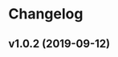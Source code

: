 # Changelog

<!--
	Placeholder for the next version:
	## __WORK IN PROGRESS__
	(at the beginning of a new line )
-->

## v1.0.2 (2019-09-12)

